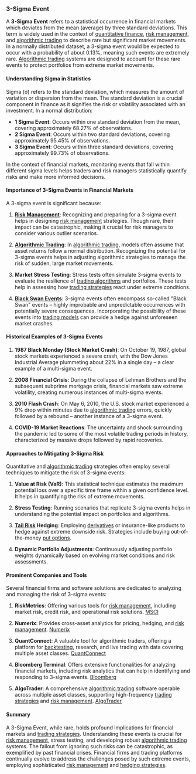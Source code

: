 ### 3-Sigma Event

A **3-Sigma Event** refers to a statistical occurrence in financial markets which deviates from the mean (average) by three standard deviations. This term is widely used in the context of [quantitative finance](../q/quantitative_finance.md), [risk management](../r/risk_management.md), and [algorithmic trading](../a/algorithmic_trading.md) to describe rare but significant market movements. In a normally distributed dataset, a 3-sigma event would be expected to occur with a probability of about 0.13%, meaning such events are extremely rare. [Algorithmic trading](../a/algorithmic_trading.md) systems are designed to account for these rare events to protect portfolios from extreme market movements.

#### Understanding Sigma in Statistics

Sigma (σ) refers to the standard deviation, which measures the amount of variation or dispersion from the mean. The standard deviation is a crucial component in finance as it signifies the risk or volatility associated with an investment. In a normal distribution:

- **1 Sigma Event**: Occurs within one standard deviation from the mean, covering approximately 68.27% of observations.
- **2 Sigma Event**: Occurs within two standard deviations, covering approximately 95.45% of observations.
- **3 Sigma Event**: Occurs within three standard deviations, covering approximately 99.73% of observations.

In the context of financial markets, monitoring events that fall within different sigma levels helps traders and risk managers statistically quantify risks and make more informed decisions.

#### Importance of 3-Sigma Events in Financial Markets

A 3-sigma event is significant because:

1. **[Risk Management](../r/risk_management.md)**: Recognizing and preparing for a 3-sigma event helps in designing [risk management](../r/risk_management.md) strategies. Though rare, their impact can be catastrophic, making it crucial for risk managers to consider various outlier scenarios.
  
2. **[Algorithmic Trading](../a/algorithmic_trading.md)**: In [algorithmic trading](../a/algorithmic_trading.md), models often assume that asset returns follow a normal distribution. Recognizing the potential for 3-sigma events helps in adjusting algorithmic strategies to manage the risk of sudden, large market movements.

3. **Market Stress Testing**: Stress tests often simulate 3-sigma events to evaluate the resilience of [trading algorithms](../t/trading_algorithms.md) and portfolios. These tests help in assessing how [trading strategies](../t/trading_strategies.md) react under extreme conditions.

4. **[Black Swan Events](../b/black_swan_events.md)**: 3-sigma events often encompass so-called "Black Swan" events – highly improbable and unpredictable occurrences with potentially severe consequences. Incorporating the possibility of these events into [trading models](../t/trading_models.md) can provide a hedge against unforeseen market crashes.

#### Historical Examples of 3-Sigma Events

1. **1987 Black Monday (Stock Market Crash)**: On October 19, 1987, global stock markets experienced a severe crash, with the Dow Jones Industrial Average plummeting about 22% in a single day – a clear example of a multi-sigma event.

2. **2008 Financial Crisis**: During the collapse of Lehman Brothers and the subsequent subprime mortgage crisis, financial markets saw extreme volatility, creating numerous instances of multi-sigma events.

3. **2010 Flash Crash**: On May 6, 2010, the U.S. stock market experienced a 9% drop within minutes due to [algorithmic trading](../a/algorithmic_trading.md) errors, quickly followed by a rebound – another instance of a 3-sigma event.

4. **COVID-19 Market Reactions**: The uncertainty and shock surrounding the pandemic led to some of the most volatile trading periods in history, characterized by massive drops followed by rapid recoveries.

#### Approaches to Mitigating 3-Sigma Risk

Quantitative and [algorithmic trading](../a/algorithmic_trading.md) strategies often employ several techniques to mitigate the risk of 3-sigma events:

1. **Value at Risk (VaR)**: This statistical technique estimates the maximum potential loss over a specific time frame within a given confidence level. It helps in quantifying the risk of extreme movements.
   
2. **Stress Testing**: Running scenarios that replicate 3-sigma events helps in understanding the potential impact on portfolios and algorithms.

3. **[Tail Risk](../t/tail_risk.md) Hedging**: Employing [derivatives](../d/derivatives.md) or insurance-like products to hedge against extreme downside risk. Strategies include buying out-of-the-money [put options](../p/put_options.md).

4. **Dynamic Portfolio Adjustments**: Continuously adjusting portfolio weights dynamically based on evolving market conditions and risk assessments.

#### Prominent Companies and Tools

Several financial firms and software solutions are dedicated to analyzing and managing the risk of 3-sigma events:

1. **RiskMetrics**: Offering various tools for [risk management](../r/risk_management.md), including market risk, credit risk, and operational risk solutions. [MSCI](https://www.msci.com)

2. **Numerix**: Provides cross-asset analytics for pricing, hedging, and [risk management](../r/risk_management.md). [Numerix](https://www.numerix.com)

3. **QuantConnect**: A valuable tool for algorithmic traders, offering a platform for [backtesting](../b/backtesting.md), research, and live trading with data covering multiple asset classes. [QuantConnect](https://www.quantconnect.com)

4. **Bloomberg Terminal**: Offers extensive functionalities for analyzing financial markets, including risk analytics that can help in identifying and responding to 3-sigma events. [Bloomberg](https://www.bloomberg.com/professional/solution/bloomberg-terminal/)

5. **AlgoTrader**: A comprehensive [algorithmic trading](../a/algorithmic_trading.md) software operable across multiple asset classes, supporting high-frequency [trading strategies](../t/trading_strategies.md) and [risk management](../r/risk_management.md). [AlgoTrader](https://www.algotrader.com)

#### Summary

A 3-Sigma Event, while rare, holds profound implications for financial markets and [trading strategies](../t/trading_strategies.md). Understanding these events is crucial for [risk management](../r/risk_management.md), stress testing, and developing robust [algorithmic trading](../a/algorithmic_trading.md) systems. The fallout from ignoring such risks can be catastrophic, as exemplified by past financial crises. Financial firms and trading platforms continually evolve to address the challenges posed by such extreme events, employing sophisticated [risk management](../r/risk_management.md) and [hedging strategies](../h/hedging_strategies.md).